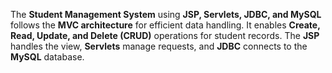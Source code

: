 The **Student Management System** using **JSP, Servlets, JDBC, and MySQL** follows the **MVC architecture** for efficient data handling. It enables **Create, Read, Update, and Delete (CRUD)** operations for student records. The **JSP** handles the view, **Servlets** manage requests, and **JDBC** connects to the **MySQL** database.
